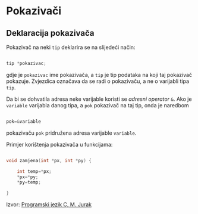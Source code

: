 # Pokazivači

## Deklaracija pokazivača

Pokazivač na neki `tip` deklarira se na slijedeći način:

``` C

tip *pokazivac;

```

gdje je `pokazivac` ime pokazivača, a `tip` je tip podataka na koji taj pokazivač pokazuje.
Zvjezdica označava da se radi o pokazivaču, a ne o varijabli tipa `tip`. 

Da bi se dohvatila adresa neke varijable koristi se *adresni operator* `&`.
Ako je `variable` varijabla danog tipa, a `pok` pokazivač na taj tip, onda je naredbom

```C

pok=&variable

```

pokazivaču `pok` pridružena adresa varijable `variable`.

Primjer korištenja pokazivača u funkcijama:

```C

void zamjena(int *px, int *py) {

    int temp=*px;
    *px=*py;
    *py=temp;

}

```

Izvor: [Programski jezik C, M. Jurak](https://web.math.pmf.unizg.hr/~singer/Prog_Add/c.pdf)